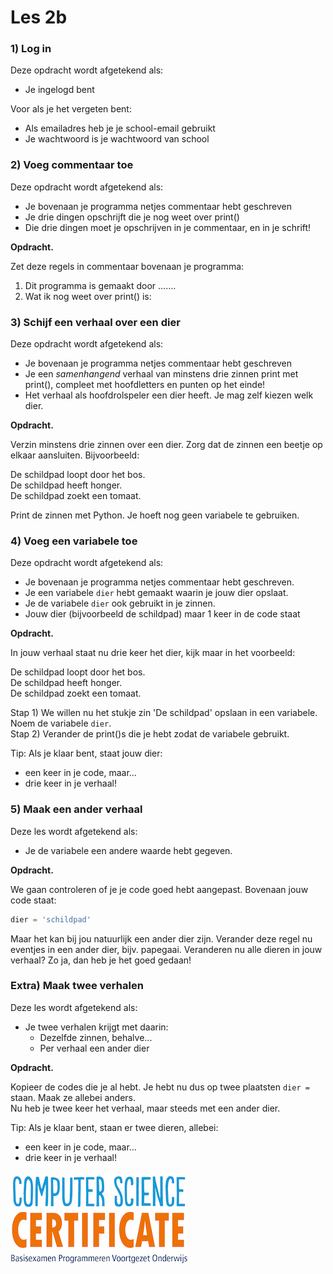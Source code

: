 # Les 2b

### 1\) Log in 

Deze opdracht wordt afgetekend als:

* Je ingelogd bent 

Voor als je het vergeten bent:

* Als emailadres heb je je school-email gebruikt
* Je wachtwoord is je wachtwoord van school

### 2\) Voeg commentaar toe 

Deze opdracht wordt afgetekend als: 

* Je bovenaan je programma netjes commentaar hebt geschreven
* Je drie dingen opschrijft die je nog weet over print\(\)
* Die drie dingen moet je opschrijven in je commentaar, en in je schrift!

**Opdracht.** 

Zet deze regels in commentaar bovenaan je programma:   
1. Dit programma is gemaakt door …….  
2. Wat ik nog weet over print\(\) is: 

### 3\) Schijf een verhaal over een dier 

Deze opdracht wordt afgetekend als:

* Je bovenaan je programma netjes commentaar hebt geschreven
* Je een _samenhangend_ verhaal van minstens drie zinnen print met print\(\), compleet met hoofdletters en punten op het einde! 
* Het verhaal als hoofdrolspeler een dier heeft. Je mag zelf kiezen welk dier.

**Opdracht.**

Verzin minstens drie zinnen over een dier. Zorg dat de zinnen een beetje op elkaar aansluiten. Bijvoorbeeld:

De schildpad loopt door het bos.  
De schildpad heeft honger.  
De schildpad zoekt een tomaat.

Print de zinnen met Python. Je hoeft nog geen variabele te gebruiken.

### 4\) Voeg een variabele toe

Deze opdracht wordt afgetekend als:

* Je bovenaan je programma netjes commentaar hebt geschreven.
* Je een variabele `dier` hebt gemaakt waarin je jouw dier opslaat. 
* Je de variabele `dier` ook gebruikt in je zinnen.
* Jouw dier \(bijvoorbeeld de schildpad\) maar 1 keer in de code staat

**Opdracht.**

In jouw verhaal staat nu drie keer het dier, kijk maar in het voorbeeld:

De schildpad loopt door het bos.  
De schildpad heeft honger.  
De schildpad zoekt een tomaat.

Stap 1\) We willen nu het stukje zin 'De schildpad' opslaan in een variabele. Noem de variabele `dier`.  
Stap 2\) Verander de print\(\)s die je hebt zodat de variabele gebruikt.

Tip: Als je klaar bent, staat jouw dier:

* een keer in je code, maar...
* drie keer in je verhaal!

### 5\) Maak een ander verhaal

Deze les wordt afgetekend als:

* Je de variabele een andere waarde hebt gegeven.

**Opdracht.**

We gaan controleren of je je code goed hebt aangepast. Bovenaan jouw code staat:

```python
dier = 'schildpad' 
```

Maar het kan bij jou natuurlijk een ander dier zijn. Verander deze regel nu eventjes in een ander dier, bijv. papegaai. Veranderen nu alle dieren in jouw verhaal? Zo ja, dan heb je het goed gedaan!

### Extra\) Maak twee verhalen

Deze les wordt afgetekend als:

* Je twee verhalen krijgt met daarin:
  * Dezelfde zinnen, behalve...
  * Per verhaal een ander dier

**Opdracht.**

Kopieer de codes die je al hebt. Je hebt nu dus op twee plaatsten `dier =` staan. Maak ze allebei anders.  
Nu heb je twee keer het verhaal, maar steeds met een ander dier.

Tip: Als je klaar bent, staan er twee dieren, allebei:

* een keer in je code, maar...
* drie keer in je verhaal!

![](/img/logoCSCert_10cm.jpg)
